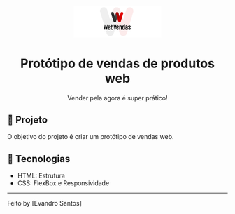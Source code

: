 <p align="center">
    <img alt="logo" src="src/imagens/logo.png" width="200px" />
</p>

<h1 align="center">
  Protótipo de vendas de produtos web
</h1>

<p align="center">Vender pela agora é super prático!</p>




## 🚀 Projeto

O objetivo do projeto é criar um protótipo de vendas web.

## 🔧 Tecnologias

- HTML: Estrutura
- CSS: FlexBox e Responsividade

---

Feito by [Evandro Santos]

